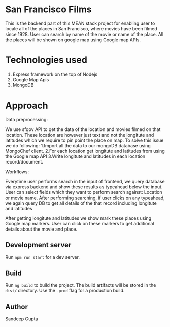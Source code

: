 # San Francisco Films

This is the backend part of this MEAN stack project for enabling user to locale all of the places in San Francisco, where movies have been filmed since 1928. User can search by name of the movie or name of the place. All the places will be shown on google map using Google map APIs.

# Technologies used
1. Express framework on the top of Nodejs
2. Google Map Apis
3. MongoDB

# Approach

Data preprocessing:

We use sfgov API to get the data of the location and movies filmed on that location. These location are however just text and not the longitute and latitudes which we require to pin point the place on map. To solve this issue we do following:
1.Import all the data to our mongoDB database using MongoChef client.
2.For each location get longitute and latitudes from using the Google map API
3.Write longitute and latitudes in each location record/document.

Workflows:

Everytime user performs search in the input of frontend, we query database via express backend and show these results as typeahead below the input. User can select fields which they want to perform search against: Location or movie name. After performing searching, if user clicks on any typeahead, we again query DB to get all details of the that record including longitute and latitudes

After getting longitute and latitudes we show mark these places using Google map markers.
User can click on these markers to get additional details about the movie and place.


## Development server
Run `npm run start` for a dev server.

## Build

Run `ng build` to build the project. The build artifacts will be stored in the `dist/` directory. Use the `-prod` flag for a production build.

## Author

Sandeep Gupta

